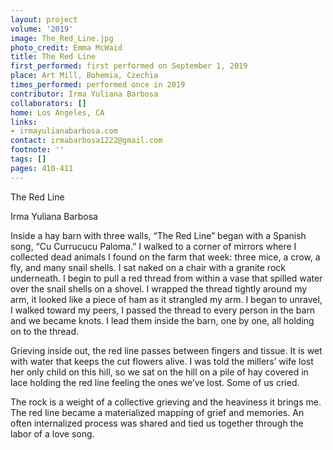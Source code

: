 ```yaml
---
layout: project
volume: '2019'
image: The_Red_Line.jpg
photo_credit: Emma McWaid
title: The Red Line
first_performed: first performed on September 1, 2019
place: Art Mill, Bohemia, Czechia
times_performed: performed once in 2019
contributor: Irma Yuliana Barbosa
collaborators: []
home: Los Angeles, CA
links:
- irmayulianabarbosa.com
contact: irmabarbosa1222@gmail.com
footnote: ''
tags: []
pages: 410-411
---
```



The Red Line

Irma Yuliana Barbosa

Inside a hay barn with three walls, “The Red Line” began with a Spanish song, “Cu Currucucu Paloma.” I walked to a corner of mirrors where I collected dead animals I found on the farm that week: three mice, a crow, a fly, and many snail shells. I sat naked on a chair with a granite rock underneath. I begin to pull a red thread from within a vase that spilled water over the snail shells on a shovel. I wrapped the thread tightly around my arm, it looked like a piece of ham as it strangled my arm. I began to unravel, I walked toward my peers, I passed the thread to every person in the barn and we became knots. I lead them inside the barn, one by one, all holding on to the thread.

Grieving inside out, the red line passes between fingers and tissue. It is wet with water that keeps the cut flowers alive. I was told the millers’ wife lost her only child on this hill, so we sat on the hill on a pile of hay covered in lace holding the red line feeling the ones we’ve lost. Some of us cried.

The rock is a weight of a collective grieving and the heaviness it brings me. The red line became a materialized mapping of grief and memories. An often internalized process was shared and tied us together through the labor of a love song.
